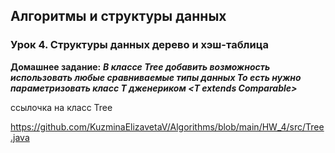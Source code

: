 ## Алгоритмы и структуры данных

### Урок 4. Структуры данных дерево и хэш-таблица
**Домашнее задание:**
***В классе Tree добавить возможность использовать любые сравниваемые типы данных
То есть нужно параметризовать класс T дженериком <T extends Comparable<T>>***

ссылочка на класс Tree

https://github.com/KuzminaElizavetaV/Algorithms/blob/main/HW_4/src/Tree.java
